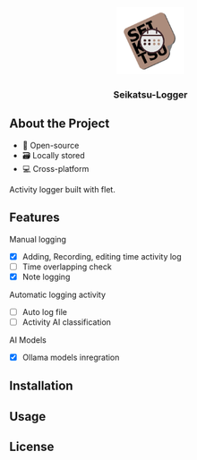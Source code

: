 <div align="center">
  <a href="https://github.com/desh0cc/seikatsu-logger">
    <img src="assets/icon.png" alt="Logo" width="120" height="120">
  </a>
  <h3 align="center">Seikatsu-Logger</h3>
</div>

## About the Project
- 📂 Open-source
- 🗃️ Locally stored
- 💻 Cross-platform

Activity logger built with flet.

## Features

Manual logging

- [x] Adding, Recording, editing time activity log
- [ ] Time overlapping check
- [x] Note logging

Automatic logging activity
- [ ] Auto log file
- [ ] Activity AI classification

AI Models

- [x] Ollama models inregration

## Installation
## Usage
## License
